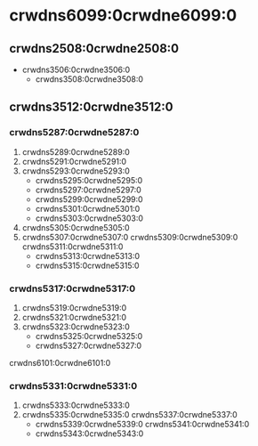 ---
---

# crwdns6099:0crwdne6099:0

## crwdns2508:0crwdne2508:0
- crwdns3506:0crwdne3506:0
   - crwdns3508:0crwdne3508:0

## crwdns3512:0crwdne3512:0

### crwdns5287:0crwdne5287:0
1. crwdns5289:0crwdne5289:0
1. crwdns5291:0crwdne5291:0
1. crwdns5293:0crwdne5293:0
   - crwdns5295:0crwdne5295:0
   - crwdns5297:0crwdne5297:0
   - crwdns5299:0crwdne5299:0
   - crwdns5301:0crwdne5301:0
   - crwdns5303:0crwdne5303:0
1. crwdns5305:0crwdne5305:0
1. crwdns5307:0crwdne5307:0 crwdns5309:0crwdne5309:0 crwdns5311:0crwdne5311:0
   - crwdns5313:0crwdne5313:0
   - crwdns5315:0crwdne5315:0

### crwdns5317:0crwdne5317:0
1. crwdns5319:0crwdne5319:0
1. crwdns5321:0crwdne5321:0
1. crwdns5323:0crwdne5323:0
   - crwdns5325:0crwdne5325:0
   - crwdns5327:0crwdne5327:0

crwdns6101:0crwdne6101:0

### crwdns5331:0crwdne5331:0
1. crwdns5333:0crwdne5333:0
1. crwdns5335:0crwdne5335:0 crwdns5337:0crwdne5337:0
   - crwdns5339:0crwdne5339:0 crwdns5341:0crwdne5341:0
   - crwdns5343:0crwdne5343:0
